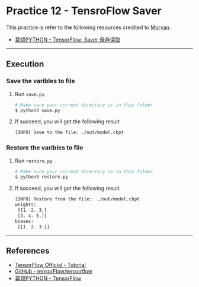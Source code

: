# Practice 12 - TensroFlow Saver

This practice is refer to the following resources credited to [Morvan](https://github.com/MorvanZhou).
* [莫烦PYTHON - TensorFlow: Saver 保存读取](https://morvanzhou.github.io/tutorials/machine-learning/tensorflow/5-06-save/)

---
## Execution

### Save the varibles to file

1. Run `save.py`
    ```bash
    # Make sure your current directory is in this folder
    $ python3 save.py
    ```
2. If succeed, you will get the following result
    ```bash
    [INFO] Save to the file: ./out/model.ckpt
    ```

### Restore the varibles to file

1. Run `restore.py`
    ```bash
    # Make sure your current directory is in this folder
    $ python3 restore.py
    ```
2. If succeed, you will get the following result
    ```bash
    [INFO] Restore from the file:  ./out/model.ckpt
    weights:
     [[1. 2. 3.]
     [3. 4. 5.]]
    biases:
     [[1. 2. 3.]]
    ```

---
## References

* [TensorFlow Official - Tutorial](https://www.tensorflow.org/tutorials/)
* [GitHub - tensorFlow/tensorflow](https://github.com/tensorflow/tensorflow)
* [莫烦PYTHON - TensorFlow](https://morvanzhou.github.io/tutorials/machine-learning/tensorflow)